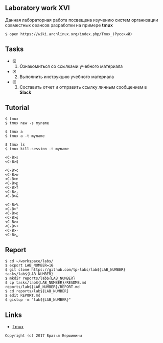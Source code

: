 ## Laboratory work XVI

Данная лабораторная работа посвещена изучению систем организации совместных сеансов разработки на примере **tmux**

```ShellSession
$ open https://wiki.archlinux.org/index.php/Tmux_(Русский)
```

## Tasks

- [x] 1. Ознакомиться со ссылками учебного материала
- [x] 2. Выполнить инструкцию учебного материала
- [x] 3. Составить отчет и отправить ссылку личным сообщением в **Slack**

## Tutorial

```ShellSession
$ tmux
$ tmux new -s myname
```

```ShellSession
$ tmux a
$ tmux a -t myname
```

```ShellSession
$ tmux ls
$ tmux kill-session -t myname
```

```ShellSession
<C-B>s
<C-B>$
```

```ShellSession
<C-B>c
<C-B>w
<C-B>n
<C-B>p
<C-B>f
<C-B>,
<C-B>&
```

```ShellSession
<C-B>%
<C-B>"
<C-B>o
<C-B>q
<C-B>x
<C-B>+
<C-B>-
<C-B>⍽
```

## Report

```ShellSession
$ cd ~/workspace/labs/
$ export LAB_NUMBER=16
$ git clone https://github.com/tp-labs/lab${LAB_NUMBER} tasks/lab${LAB_NUMBER}
$ mkdir reports/lab${LAB_NUMBER}
$ cp tasks/lab${LAB_NUMBER}/README.md reports/lab${LAB_NUMBER}/REPORT.md
$ cd reports/lab${LAB_NUMBER}
$ edit REPORT.md
$ gistup -m "lab${LAB_NUMBER}"
```

## Links

- [Tmux](https://tmux.github.io)

```
Copyright (c) 2017 Братья Вершинины
```

